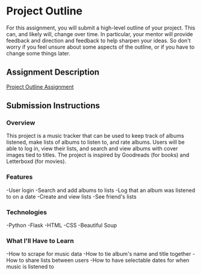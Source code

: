 # Project Outline
For this assignment, you will submit a high-level outline of your project. This can, and likely will, change over time. In particular, your mentor will provide feedback and direction and feedback to help sharpen your ideas. So don't worry if you feel unsure about some aspects of the outline, or if you have to change some things later.

## Assignment Description
[Project Outline Assignment](https://education.launchcode.org/liftoff/assignments/project-outline/)

## Submission Instructions

### Overview
This project is a music tracker that can be used to keep track of albums listened, make lists of albums to listen to, and rate albums. 
Users will be able to log in, view their lists, and search and view albums with cover images tied to titles.
The project is inspired by Goodreads (for books) and Letterboxd (for movies).

### Features
-User login
-Search and add albums to lists
-Log that an album was listened to on a date
-Create and view lists
-See friend's lists

### Technologies
-Python
-Flask
-HTML
-CSS
-Beautiful Soup

### What I'll Have to Learn
-How to scrape for music data
-How to tie album's name and title together
-How to share lists between users
-How to have selectable dates for when music is listened to
